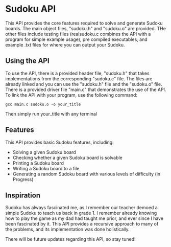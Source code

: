 # Sudoku API

This API provides the core features required to solve and generate Sudoku boards. The main object files, "sudoku.h" and "sudoku.o" are provided.
THe other files include testing files (realsudoku.c combines the API with a program for simple example usage), pre compiled executables, and 
example .txt files for where you can output your Sudoku.


## Using the API

To use the API, there is a provided header file, "sudoku.h" that takes implementations from the corresponding "sudoku.c" file.
The files are already linked and you can use the "sudoku.h" file and the "sudoku.o" file. There is a provided driver file
"main.c" that demonstrates the use of the API. To link the API with your program, use the following command:

```
gcc main.c sudoku.o -o your_title
```
Then simply run your_title with any terminal

## Features

This API provides basic Sudoku features, including:
- Solving a given Sudoku board
- Checking whether a given Sudoku board is solvable
- Printing a Sudoku board
- Writing a Sudoku board to a file
- Generating a random Sudoku board with various levels of difficulty (in Progress)


## Inspiration

Sudoku has always fascinated me, as I remember our teacher demoed a simple Sudoku to teach us back in grade 1. I remember already knowing
how to play the game as my dad had taught me prior, and ever since I have been fascinated by it. This API provides a recursive approach
to many of the problems, and its implementation was done holistically. 

There will be future updates regarding this API, so stay tuned!
